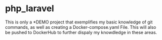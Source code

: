 # php_laravel
This is only a *DEMO project that exemplifies my basic knowledge of git commands, as well as creating a Docker-compose.yaml File. This will also be pushed to DockerHub to further dispaly my knowdledge in these areas.
